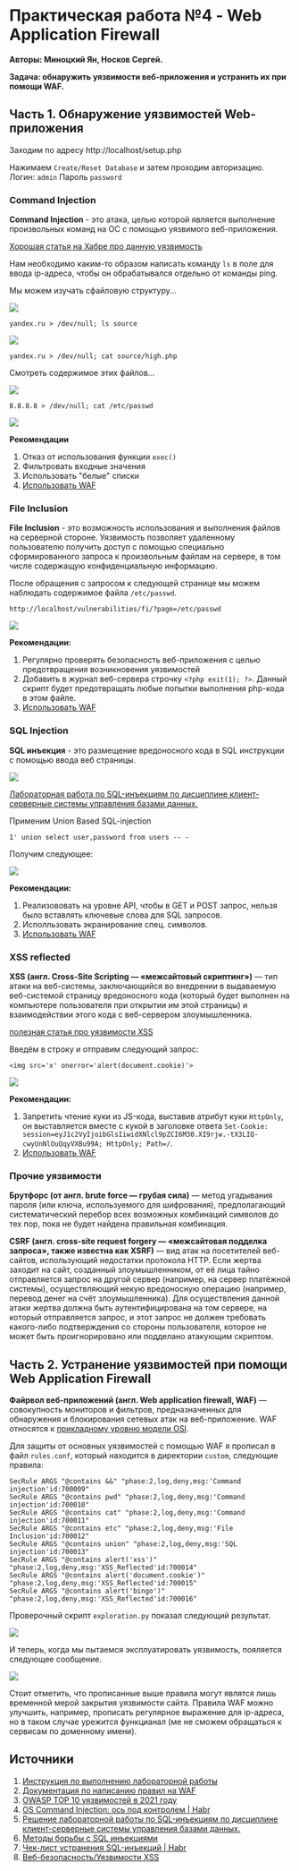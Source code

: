 # Практическая работа №4 - Web Application Firewall

**Авторы: Миноцкий Ян, Носков Сергей.**

**Задача: обнаружить уязвимости веб-приложения и устранить их при помощи WAF.**

## Часть 1. Обнаружение уязвимостей Web-приложения

Заходим по адресу http://localhost/setup.php 

Нажимаем `Create/Reset Database` и затем проходим авторизацию.
Логин: `admin`
Пароль `password`

### Command Injection

**Command Injection** - это атака, целью которой является выполнение произвольных команд на ОС с помощью уязвимого веб-приложения.

[Хорошая статья на Хабре про данную уязвимость](https://habr.com/ru/company/pentestit/blog/550252/)

Нам необходимо каким-то образом написать команду `ls` в поле для ввода ip-адреса, чтобы он обрабатывался отдельно от команды ping.

Мы можем изучать сфайловую структуру...

![](https://i.imgur.com/jxlLadt.png)

```
yandex.ru > /dev/null; ls source
```

![](https://i.imgur.com/dqf91He.png)

```
yandex.ru > /dev/null; cat source/high.php
```

Смотреть содержимое этих файлов...

![](https://i.imgur.com/Hn1fHva.png)

```
8.8.8.8 > /dev/null; cat /etc/passwd
```

![](https://i.imgur.com/eVgYw66.png)

**Рекомендации**

1. Отказ от использования функции `exec()`
2. Фильтровать входные значения
3. Использовать "белые" списки
4. [Использовать WAF](#Часть-2-Устранение-уязвимостей-при-помощи-Web-Application-Firewall)

### File Inclusion

**File Inclusion** - это возможность использования и выполнения файлов на серверной стороне. Уязвимость позволяет удаленному пользователю получить доступ с помощью специально сформированного запроса к произвольным файлам на сервере, в том числе содержащую конфиденциальную информацию.

После обращения с запросом к следующей странице мы можем наблюдать содержимое файла `/etc/passwd`.

`http://localhost/vulnerabilities/fi/?page=/etc/passwd`

![](https://i.imgur.com/azXoek6.png)

**Рекомендации:**
1. Регулярно проверять безопасность веб-приложения с целью предотвращения возникновения уязвимостей
2. Добавить в журнал веб-сервера строчку `<?php exit(1); ?>`. Данный скрипт будет предотвращать любые попытки выполнения php-кода в этом файле.
3. [Использовать WAF](#Часть-2-Устранение-уязвимостей-при-помощи-Web-Application-Firewall)



### SQL Injection 

**SQL инъекция** - это размещение вредоносного кода в SQL инструкции с помощью ввода веб страницы.

![](https://i.imgur.com/akGD3Lt.png)

[Лабораторная работа по SQL-инъекциям по дисциплине клиент-серверные системы управления базами данных.](https://github.com/Yan-Minotskiy/postgreslab/blob/main/%D0%9B%D0%B0%D0%B1%D0%BE%D1%80%D0%B0%D1%82%D0%BE%D1%80%D0%BD%D1%8B%D0%B5%20%D1%80%D0%B0%D0%B1%D0%BE%D1%82%D1%8B/%D0%9B%D0%B0%D0%B1%D0%BE%D1%80%D0%B0%D1%82%D0%BE%D1%80%D0%BD%D0%B0%D1%8F%20%E2%84%968%20-%20SQL-%D0%B8%D0%BD%D1%8A%D0%B5%D0%BA%D1%86%D0%B8%D0%B8%20%D0%B2%20%D1%81%D0%BE%D0%B7%D0%B4%D0%B0%D0%BD%D0%BD%D1%83%D1%8E%20%D0%B1%D0%B0%D0%B7%D1%83%20%D0%B4%D0%B0%D0%BD%D0%BD%D1%8B%D1%85.md)

Применим Union Based SQL-injection

```
1' union select user,password from users -- -
```

Получим следующее:

![](https://i.imgur.com/oy6DVWA.png)


**Рекомендации:**
1. Реализововать на уровне API, чтобы в GET и POST запрос, нельзя было вставлять ключевые слова для SQL запросов.
2. Исполльзовать экранирование спец. символов.
3. [Использовать WAF](#Часть-2-Устранение-уязвимостей-при-помощи-Web-Application-Firewall)

### XSS reflected

**XSS (англ. Cross-Site Scripting — «межсайтовый скриптинг»)** — тип атаки на веб-системы, заключающийся во внедрении в выдаваемую веб-системой страницу вредоносного кода (который будет выполнен на компьютере пользователя при открытии им этой страницы) и взаимодействии этого кода с веб-сервером злоумышленника.

[полезная статья про уязвимости XSS](https://course.secsem.ru/wiki/%D0%92%D0%B5%D0%B1-%D0%B1%D0%B5%D0%B7%D0%BE%D0%BF%D0%B0%D1%81%D0%BD%D0%BE%D1%81%D1%82%D1%8C/%D0%A3%D1%8F%D0%B7%D0%B2%D0%B8%D0%BC%D0%BE%D1%81%D1%82%D0%B8_XSS)

Введём в строку и отправим следующий запрос:

```
<img src='x' onerror='alert(document.cookie)'>
```

![](https://i.imgur.com/GcfjnL7.png)

**Рекомендации:**

1. Запретить чтение куки из JS-кода, выставив атрибут куки `HttpOnly`, он выставляется вместе с кукой в заголовке ответа `Set-Cookie: session=eyJ1c2VyIjoibGlsIiwidXNlcl9pZCI6M30.XI9rjw.-tX3LIQ-cwyUnNlOuQqyVXBu99A; HttpOnly; Path=/`.
2. [Использовать WAF](#Часть-2-Устранение-уязвимостей-при-помощи-Web-Application-Firewall)

### Прочие уязвимости

**Брутфорс (от англ. brute force — грубая сила)** — метод угадывания пароля (или ключа, используемого для шифрования), предполагающий систематический перебор всех возможных комбинаций символов до тех пор, пока не будет найдена правильная комбинация.

**CSRF (англ. cross-site request forgery — «межсайтовая подделка запроса», также известна как XSRF)** — вид атак на посетителей веб-сайтов, использующий недостатки протокола HTTP. Если жертва заходит на сайт, созданный злоумышленником, от её лица тайно отправляется запрос на другой сервер (например, на сервер платёжной системы), осуществляющий некую вредоносную операцию (например, перевод денег на счёт злоумышленника). Для осуществления данной атаки жертва должна быть аутентифицирована на том сервере, на который отправляется запрос, и этот запрос не должен требовать какого-либо подтверждения со стороны пользователя, которое не может быть проигнорировано или подделано атакующим скриптом.




## Часть 2. Устранение уязвимостей при помощи Web Application Firewall

**Файрвол веб-приложений (англ. Web application firewall, WAF)** — совокупность мониторов и фильтров, предназначенных для обнаружения и блокирования сетевых атак на веб-приложение. WAF относятся к [прикладному уровню модели OSI](https://github.com/Yan-Minotskiy/network_config/blob/main/iptables.md#%D0%BC%D0%BE%D0%B4%D0%B5%D0%BB%D1%8C-osi).


Для защиты от основных уязвимостей с помощью WAF я прописал в файл `rules.conf`, который находится в директории `custom`, следующие правила:

```
SecRule ARGS "@contains &&" "phase:2,log,deny,msg:'Command injection'id:700009"
SecRule ARGS "@contains pwd" "phase:2,log,deny,msg:'Command injection'id:700010"
SecRule ARGS "@contains cat" "phase:2,log,deny,msg:'Command injection'id:700011"
SecRule ARGS "@contains etc" "phase:2,log,deny,msg:'File Inclusion'id:700012"
SecRule ARGS "@contains union" "phase:2,log,deny,msg:'SQL injection'id:700013"
SecRule ARGS "@contains alert('xss')" "phase:2,log,deny,msg:'XSS_Reflected'id:700014"
SecRule ARGS "@contains alert('document.cookie')" "phase:2,log,deny,msg:'XSS_Reflected'id:700015"
SecRule ARGS "@contains alert('bingo')" "phase:2,log,deny,msg:'XSS_Reflected'id:700016"
```

Проверочный скрипт `exploration.py` показал следующий результат.

![](https://i.imgur.com/ML8yCSd.png)

И теперь, когда мы пытаемся эксплуатировать уязвимость, пояляется следующее сообщение.

![](https://i.imgur.com/yd1WHNo.png)


Стоит отметить, что прописанные выше правила могут являтся лишь временной мерой закрытия уязвимости сайта. Правила WAF можно улучшить, например, прописать регулярное выражение для ip-адреса, но в таком случае урежится функцианал (ме не сможем обращаться к сервисам по доменному имени).



## Источники

1. [Инструкция по выполнению лабораторной работы](https://hackmd.io/@ivanh/HyrJ2Ldl_)
2. [Документация по написанию правил на WAF](https://github.com/SpiderLabs/ModSecurity/wiki/Reference-Manual-(v2.x)#SecRule)
3. [OWASP TOP 10 уязвимостей в 2021 году](https://owasp.org/Top10/)
4. [OS Command Injection: ось под контролем | Habr](https://habr.com/ru/company/pentestit/blog/550252/)
5. [Решение лабораторной работы по SQL-инъекциям по дисциплине клиент-серверные системы управления базами данных.](https://github.com/Yan-Minotskiy/postgreslab/blob/main/%D0%9B%D0%B0%D0%B1%D0%BE%D1%80%D0%B0%D1%82%D0%BE%D1%80%D0%BD%D1%8B%D0%B5%20%D1%80%D0%B0%D0%B1%D0%BE%D1%82%D1%8B/%D0%9B%D0%B0%D0%B1%D0%BE%D1%80%D0%B0%D1%82%D0%BE%D1%80%D0%BD%D0%B0%D1%8F%20%E2%84%968%20-%20SQL-%D0%B8%D0%BD%D1%8A%D0%B5%D0%BA%D1%86%D0%B8%D0%B8%20%D0%B2%20%D1%81%D0%BE%D0%B7%D0%B4%D0%B0%D0%BD%D0%BD%D1%83%D1%8E%20%D0%B1%D0%B0%D0%B7%D1%83%20%D0%B4%D0%B0%D0%BD%D0%BD%D1%8B%D1%85.md)
6. [Методы борьбы с SQL инъекциями](https://xdan.ru/kak-opredelit-chto-sajt-podvergsja-sql-injectiont.html)
7. [Чек-лист устранения SQL-инъекций | Habr](https://habr.com/ru/company/pentestit/blog/546232/)
8. [Веб-безопасность/Уязвимости XSS](https://course.secsem.ru/wiki/%D0%92%D0%B5%D0%B1-%D0%B1%D0%B5%D0%B7%D0%BE%D0%BF%D0%B0%D1%81%D0%BD%D0%BE%D1%81%D1%82%D1%8C/%D0%A3%D1%8F%D0%B7%D0%B2%D0%B8%D0%BC%D0%BE%D1%81%D1%82%D0%B8_XSS)



